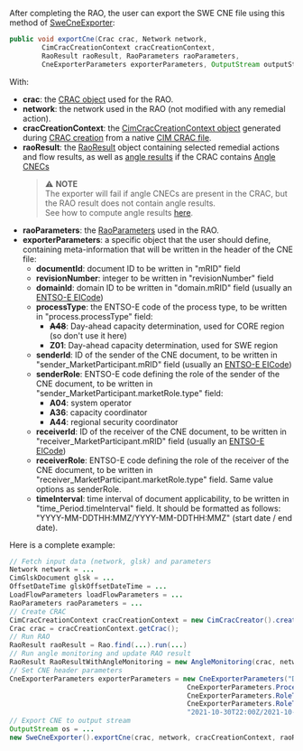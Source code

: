 After completing the RAO, the user can export the SWE CNE file using this method of [SweCneExporter](https://github.com/powsybl/powsybl-open-rao/blob/main/data/result-exporter/swe-cne-exporter/src/main/java/com/powsybl/openrao/data/swecneexporter/SweCneExporter.java):

~~~java
public void exportCne(Crac crac, Network network, 
        CimCracCreationContext cracCreationContext, 
        RaoResult raoResult, RaoParameters raoParameters, 
        CneExporterParameters exporterParameters, OutputStream outputStream)
~~~

With:
- **crac**: the [CRAC object](/input-data/crac/json.md) used for the RAO.
- **network**: the network used in the RAO (not modified with any remedial action).
- **cracCreationContext**: the [CimCracCreationContext object](/input-data/crac/creation-context.md#cim) generated during
  [CRAC creation](/input-data/crac/import/md) from a native [CIM CRAC file](/input-data/crac/cim.md).
- **raoResult**: the [RaoResult](/output-data/rao-result-json.md) object containing selected remedial actions and flow
  results, as well as [angle results](https://farao-community.github.io/docs/engine/monitoring/angle-monitoring) if the CRAC contains [Angle CNECs](https://farao-community.github.io/docs/input-data/crac/json#angle-cnecs)
  > ⚠️  **NOTE**  
  > The exporter will fail if angle CNECs are present in the CRAC, but the RAO result does not contain angle results.  
  > See how to compute angle results [here](https://farao-community.github.io/docs/engine/monitoring/angle-monitoring).
- **raoParameters**: the [RaoParameters](/parameters/parameters.md) used in the RAO.
- **exporterParameters**: a specific object that the user should define, containing meta-information that will be written
  in the header of the CNE file:
  - **documentId**: document ID to be written in "mRID" field
  - **revisionNumber**: integer to be written in "revisionNumber" field
  - **domainId**: domain ID to be written in "domain.mRID" field (usually an [ENTSO-E EICode](https://www.entsoe.eu/data/energy-identification-codes-eic/))
  - **processType**: the ENTSO-E code of the process type, to be written in "process.processType" field:
    - ~~**A48**~~: Day-ahead capacity determination, used for CORE region (so don't use it here)
    - **Z01**: Day-ahead capacity determination, used for SWE  region
  - **senderId**: ID of the sender of the CNE document, to be written in "sender_MarketParticipant.mRID" field
    (usually an [ENTSO-E EICode](https://www.entsoe.eu/data/energy-identification-codes-eic/))
  - **senderRole**: ENTSO-E code defining the role of the sender of the CNE document, to be written in
    "sender_MarketParticipant.marketRole.type" field:
    - **A04**: system operator
    - **A36**: capacity coordinator
    - **A44**: regional security coordinator
  - **receiverId**: ID of the receiver of the CNE document, to be written in "receiver_MarketParticipant.mRID" field
    (usually an [ENTSO-E EICode](https://www.entsoe.eu/data/energy-identification-codes-eic/))
  - **receiverRole**: ENTSO-E code defining the role of the receiver of the CNE document, to be written in
    "receiver_MarketParticipant.marketRole.type" field. Same value options as senderRole.
  - **timeInterval**: time interval of document applicability, to be written in "time_Period.timeInterval" field. It should
    be formatted as follows: "YYYY-MM-DDTHH:MMZ/YYYY-MM-DDTHH:MMZ" (start date / end date).

Here is a complete example:

~~~java
// Fetch input data (network, glsk) and parameters
Network network = ...
CimGlskDocument glsk = ...
OffsetDateTime glskOffsetDateTime = ...
LoadFlowParameters loadFlowParameters = ...
RaoParameters raoParameters = ...
// Create CRAC
CimCracCreationContext cracCreationContext = new CimCracCreator().createCrac(...);
Crac crac = cracCreationContext.getCrac();
// Run RAO
RaoResult raoResult = Rao.find(...).run(...)
// Run angle monitoring and update RAO result
RaoResult RaoResultWithAngleMonitoring = new AngleMonitoring(crac, network, raoResult, glsk).runAndUpdateRaoResult("OpenLoadFlow", loadFlowParameters, 2, glskOffsetDateTime);
// Set CNE header parameters
CneExporterParameters exporterParameters = new CneExporterParameters("DOCUMENT_ID", 1, "DOMAIN_ID",
                                            CneExporterParameters.ProcessType.DAY_AHEAD_CC, "SENDER_ID",
                                            CneExporterParameters.RoleType.REGIONAL_SECURITY_COORDINATOR, "RECEIVER_ID",
                                            CneExporterParameters.RoleType.CAPACITY_COORDINATOR,
                                            "2021-10-30T22:00Z/2021-10-31T23:00Z");
// Export CNE to output stream
OutputStream os = ...
new SweCneExporter().exportCne(crac, network, cracCreationContext, raoResult, raoParameters, exporterParameters, os); 
~~~
